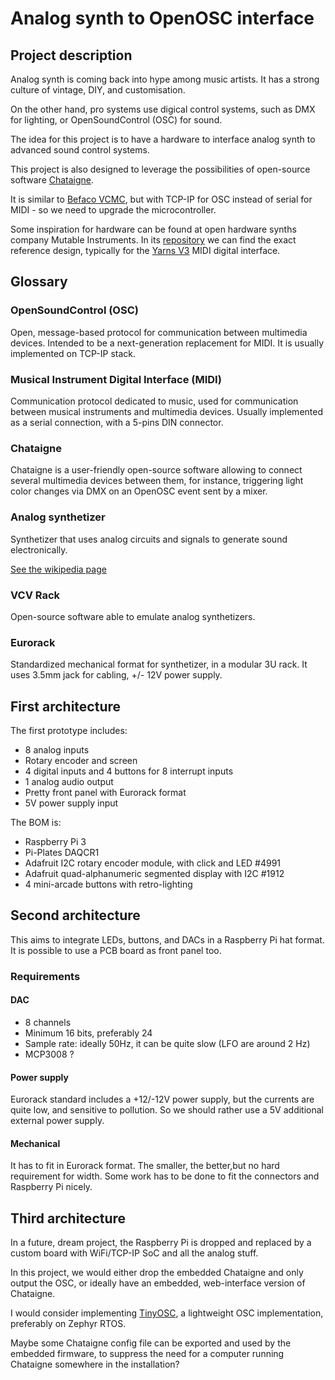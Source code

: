 # Analog synth to OpenOSC interface

## Project description

Analog synth is coming back into hype among music artists. It has a strong culture of vintage, DIY, and customisation.

On the other hand, pro systems use digical control systems, such as DMX for lighting, or OpenSoundControl (OSC) for sound.

The idea for this project is to have a hardware to interface analog synth to advanced sound control systems.

This project is also designed to leverage the possibilities of open-source software [Chataigne](https://benjamin.kuperberg.fr/chataigne/).

It is similar to [Befaco VCMC](https://www.befaco.org/vcmc-2/), but with TCP-IP for OSC instead of serial for MIDI - so we need to upgrade the microcontroller.

Some inspiration for hardware can be found at open hardware synths company Mutable Instruments. In its [repository](https://github.com/pichenettes/eurorack) we can find the exact reference design, typically for the [Yarns V3](https://pichenettes.github.io/mutable-instruments-documentation/modules/yarns/) MIDI digital interface.

## Glossary

### OpenSoundControl (OSC)
Open, message-based protocol for communication between multimedia devices. Intended to be a next-generation replacement for MIDI. It is usually implemented on TCP-IP stack.

### Musical Instrument Digital Interface (MIDI)
Communication protocol dedicated to music, used for communication between musical instruments and multimedia devices. Usually implemented as a serial connection, with a 5-pins DIN connector.

### Chataigne
Chataigne is a user-friendly open-source software allowing to connect several multimedia devices between them, for instance, triggering light color changes via DMX on an OpenOSC event sent by a mixer.

### Analog synthetizer
Synthetizer that uses analog circuits and signals to generate sound electronically.

[See the wikipedia page](https://en.wikipedia.org/wiki/Analog_synthesizer)

### VCV Rack
Open-source software able to emulate analog synthetizers.

### Eurorack
Standardized mechanical format for synthetizer, in a modular 3U rack.
It uses 3.5mm jack for cabling, +/- 12V power supply.

## First architecture
The first prototype includes:
* 8 analog inputs
* Rotary encoder and screen
* 4 digital inputs and 4 buttons for 8 interrupt inputs
* 1 analog audio output
* Pretty front panel with Eurorack format
* 5V power supply input

The BOM is:
* Raspberry Pi 3
* Pi-Plates DAQCR1
* Adafruit I2C rotary encoder module, with click and LED #4991
* Adafruit quad-alphanumeric segmented display with I2C #1912
* 4 mini-arcade buttons with retro-lighting

## Second architecture
This aims to integrate LEDs, buttons, and DACs in a Raspberry Pi hat format.
It is possible to use a PCB board as front panel too.

### Requirements
#### DAC
* 8 channels
* Minimum 16 bits, preferably 24
* Sample rate: ideally 50Hz, it can be quite slow (LFO are around 2 Hz)
* MCP3008 ?

#### Power supply
Eurorack standard includes a +12/-12V power supply, but the currents are quite low, and sensitive to pollution. So we should rather use a 5V additional external power supply.

#### Mechanical
It has to fit in Eurorack format. The smaller, the better,but no hard requirement for width.
Some work has to be done to fit the connectors and Raspberry Pi nicely.

## Third architecture
In a future, dream project, the Raspberry Pi is dropped and replaced by a custom board with WiFi/TCP-IP SoC and all the analog stuff.

In this project, we would either drop the embedded Chataigne and only output the OSC, or ideally have an embedded, web-interface version of Chataigne.

I would consider implementing [TinyOSC](https://github.com/mhroth/tinyosc), a lightweight OSC implementation, preferably on Zephyr RTOS.

Maybe some Chataigne config file can be exported and used by the embedded firmware, to suppress the need for a computer running Chataigne somewhere in the installation?
